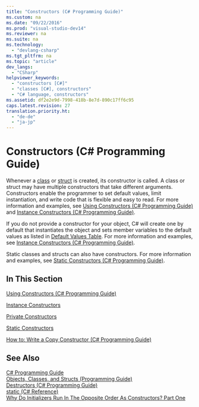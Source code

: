 ```yaml
---
title: "Constructors (C# Programming Guide)"
ms.custom: na
ms.date: "09/22/2016"
ms.prod: "visual-studio-dev14"
ms.reviewer: na
ms.suite: na
ms.technology: 
  - "devlang-csharp"
ms.tgt_pltfrm: na
ms.topic: "article"
dev_langs: 
  - "CSharp"
helpviewer_keywords: 
  - "constructors [C#]"
  - "classes [C#], constructors"
  - "C# language, constructors"
ms.assetid: df2e2e9d-7998-418b-8e7d-890c17ff6c95
caps.latest.revision: 27
translation.priority.ht: 
  - "de-de"
  - "ja-jp"
---
```

# Constructors (C# Programming Guide)
Whenever a [class](../VS_csharp/class--csharp-reference-.md) or [struct](../VS_csharp/struct--csharp-reference-.md) is created, its constructor is called. A class or struct may have multiple constructors that take different arguments. Constructors enable the programmer to set default values, limit instantiation, and write code that is flexible and easy to read. For more information and examples, see [Using Constructors (C# Programming Guide)](../VS_csharp/using-constructors--csharp-programming-guide-.md) and [Instance Constructors (C# Programming Guide)](../VS_csharp/instance-constructors--csharp-programming-guide-.md).  
  
 If you do not provide a constructor for your object, C# will create one by default that instantiates the object and sets member variables to the default values as listed in [Default Values Table](../VS_csharp/default-values-table--csharp-reference-.md). For more information and examples, see [Instance Constructors (C# Programming Guide)](../VS_csharp/instance-constructors--csharp-programming-guide-.md).  
  
 Static classes and structs can also have constructors. For more information and examples, see [Static Constructors (C# Programming Guide)](../VS_csharp/static-constructors--csharp-programming-guide-.md).  
  
## In This Section  
 [Using Constructors (C# Programming Guide)](../VS_csharp/using-constructors--csharp-programming-guide-.md)  
  
 [Instance Constructors](../VS_csharp/instance-constructors--csharp-programming-guide-.md)  
  
 [Private Constructors](../VS_csharp/private-constructors--csharp-programming-guide-.md)  
  
 [Static Constructors](../VS_csharp/static-constructors--csharp-programming-guide-.md)  
  
 [How to: Write a Copy Constructor (C# Programming Guide)](../VS_csharp/how-to--write-a-copy-constructor--csharp-programming-guide-.md)  
  
## See Also  
 [C# Programming Guide](../VS_csharp/csharp-programming-guide.md)   
 [Objects, Classes, and Structs (Programming Guide)](../VS_csharp/classes-and-structs--csharp-programming-guide-.md)   
 [Destructors (C# Programming Guide)](../VS_csharp/destructors--csharp-programming-guide-.md)   
 [static (C# Reference)](../VS_csharp/static--csharp-reference-.md)   
 [Why Do Initializers Run In The Opposite Order As Constructors? Part One](http://go.microsoft.com/fwlink/?LinkId=112374)